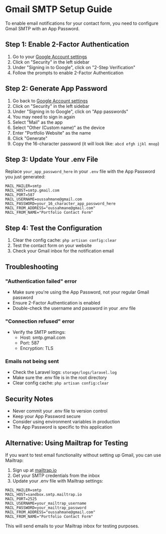 # Gmail SMTP Setup Guide

To enable email notifications for your contact form, you need to configure Gmail SMTP with an App Password.

## Step 1: Enable 2-Factor Authentication

1. Go to your [Google Account settings](https://myaccount.google.com/)
2. Click on "Security" in the left sidebar
3. Under "Signing in to Google", click on "2-Step Verification"
4. Follow the prompts to enable 2-Factor Authentication

## Step 2: Generate App Password

1. Go back to [Google Account settings](https://myaccount.google.com/)
2. Click on "Security" in the left sidebar
3. Under "Signing in to Google", click on "App passwords"
4. You may need to sign in again
5. Select "Mail" as the app
6. Select "Other (Custom name)" as the device
7. Enter "Portfolio Website" as the name
8. Click "Generate"
9. Copy the 16-character password (it will look like: `abcd efgh ijkl mnop`)

## Step 3: Update Your .env File

Replace `your_app_password_here` in your `.env` file with the App Password you just generated:

```env
MAIL_MAILER=smtp
MAIL_HOST=smtp.gmail.com
MAIL_PORT=587
MAIL_USERNAME=oussahmane@gmail.com
MAIL_PASSWORD=your_16_character_app_password_here
MAIL_FROM_ADDRESS="oussahmane@gmail.com"
MAIL_FROM_NAME="Portfolio Contact Form"
```

## Step 4: Test the Configuration

1. Clear the config cache: `php artisan config:clear`
2. Test the contact form on your website
3. Check your Gmail inbox for the notification email

## Troubleshooting

### "Authentication failed" error
- Make sure you're using the App Password, not your regular Gmail password
- Ensure 2-Factor Authentication is enabled
- Double-check the username and password in your .env file

### "Connection refused" error
- Verify the SMTP settings:
  - Host: smtp.gmail.com
  - Port: 587
  - Encryption: TLS

### Emails not being sent
- Check the Laravel logs: `storage/logs/laravel.log`
- Make sure the .env file is in the root directory
- Clear config cache: `php artisan config:clear`

## Security Notes

- Never commit your .env file to version control
- Keep your App Password secure
- Consider using environment variables in production
- The App Password is specific to this application

## Alternative: Using Mailtrap for Testing

If you want to test email functionality without setting up Gmail, you can use Mailtrap:

1. Sign up at [mailtrap.io](https://mailtrap.io)
2. Get your SMTP credentials from the inbox
3. Update your .env file with Mailtrap settings:

```env
MAIL_MAILER=smtp
MAIL_HOST=sandbox.smtp.mailtrap.io
MAIL_PORT=2525
MAIL_USERNAME=your_mailtrap_username
MAIL_PASSWORD=your_mailtrap_password
MAIL_FROM_ADDRESS="oussahmane@gmail.com"
MAIL_FROM_NAME="Portfolio Contact Form"
```

This will send emails to your Mailtrap inbox for testing purposes.
